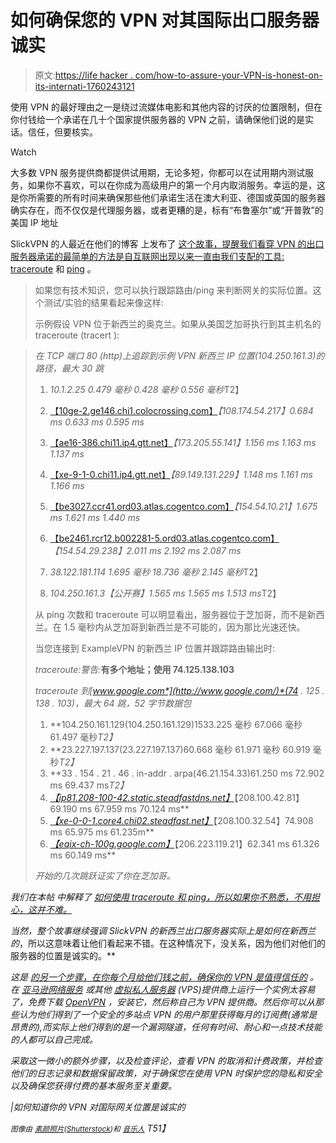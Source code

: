 # 如何确保您的 VPN 对其国际出口服务器诚实

> 原文:[https://life hacker . com/how-to-assure-your-VPN-is-honest-on-its-internati-1760243121](https://lifehacker.com/how-to-make-sure-your-vpn-is-honest-about-its-internati-1760243121)

使用 VPN 的最好理由之一是绕过流媒体电影和其他内容的讨厌的位置限制，但在你付钱给一个承诺在几十个国家提供服务器的 VPN 之前，请确保他们说的是实话。信任，但要核实。

Watch

大多数 VPN 服务提供商都提供试用期，无论多短，你都可以在试用期内测试服务，如果你不喜欢，可以在你成为高级用户的第一个月内取消服务。幸运的是，这是你所需要的所有时间来确保那些他们承诺生活在澳大利亚、德国或英国的服务器确实存在，而不仅仅是代理服务器，或者更糟的是，标有“布鲁塞尔”或“开普敦”的美国 IP 地址

SlickVPN 的人最近在他们的博客 上发布了 [这个故事，提醒我们看穿 VPN 的出口服务器承诺的最简单的方法是自互联网出现以来一直由我们支配的工具:](https://www.slickvpn.com/the-truth-about-vpn-providers-and-international-locations/) [traceroute](https://en.wikipedia.org/wiki/Traceroute) 和 [ping](https://en.wikipedia.org/wiki/Ping_(networking_utility)) 。

> 如果您有技术知识，您可以执行跟踪路由/ping 来判断网关的实际位置。这个测试/实验的结果看起来像这样:
> 
> 示例假设 VPN 位于新西兰的奥克兰。如果从美国芝加哥执行到其主机名的 traceroute (tracert ):

> *在 TCP 端口 80 (http)上追踪到示例 VPN 新西兰 IP 位置(104.250.161.3)的路径，最大 30 跳*
> 
> 1.  *10.1.2.25 0.479 毫秒 0.428 毫秒 0.556 毫秒*T2】
> 2.  [【10ge-2.ge146.chi1.colocrossing.com】](http://10ge-2.ge146.chi1.colocrossing.com/)*【108.174.54.217】0.684 ms 0.633 ms 0.595 ms*
>     
> 3.  [【ae16-386.chi11.ip4.gtt.net】](http://ae16-386.chi11.ip4.gtt.net/)*【173.205.55.141】1.156 ms 1.163 ms 1.137 ms*
>     
> 4.  [【xe-9-1-0.chi11.ip4.gtt.net】](http://xe-9-1-0.chi11.ip4.gtt.net/)*【89.149.131.229】1.148 ms 1.161 ms 1.166 ms*
>     
> 5.  [【be3027.ccr41.ord03.atlas.cogentco.com】](http://be3027.ccr41.ord03.atlas.cogentco.com/)*【154.54.10.21】1.675 ms 1.621 ms 1.440 ms*
>     
> 6.  [【be2461.rcr12.b002281-5.ord03.atlas.cogentco.com】](http://be2461.rcr12.b002281-5.ord03.atlas.cogentco.com/)*【154.54.29.238】2.011 ms 2.192 ms 2.087 ms*
>     
> 7.  *38.122.181.114 1.695 毫秒 18.736 毫秒 2.145 毫秒*T2】
> 8.  *104.250.161.3【公开赛】1.565 ms 1.565 ms 1.513 ms*T2】
> 
> 从 ping 次数和 traceroute 可以明显看出，服务器位于芝加哥，而不是新西兰。在 1.5 毫秒内从芝加哥到新西兰是不可能的，因为那比光速还快。
> 
> 当您连接到 ExampleVPN 的新西兰 IP 位置并跟踪路由输出时:
> 
> *traceroute:警告:*[](http://www.google.com/)**有多个地址；使用 74.125.138.103**
> 
> **traceroute 到*[*www.google.com*](http://www.google.com/)*(74 . 125 . 138 . 103)，最大 64 跳，52 字节数据包**
> 
> 1.  **104.250.161.129(104.250.161.129)1533.225 毫秒 67.066 毫秒 61.497 毫秒*T2】*
> 2.  **23.227.197.137(23.227.197.137)60.668 毫秒 61.971 毫秒 60.919 毫秒*T2】*
> 3.  **33 . 154 . 21 . 46 . in-addr . arpa(46.21.154.33)61.250 ms 72.902 ms 69.437 ms*T2】*
> 4.  *[【ip81.208-100-42.static.steadfastdns.net】](http://ip81.208-100-42.static.steadfastdns.net/)*【208.100.42.81】69.190 ms 67.959 ms 70.124 ms** 
> 5.  *[【xe-0-0-1.core4.chi02.steadfast.net】](http://xe-0-0-1.core4.chi02.steadfast.net/)*【208.100.32.54】74.908 ms 65.975 ms 61.235m** 
> 6.  *[【eqix-ch-100g.google.com】](http://eqix-ch-100g.google.com/)*【206.223.119.21】62.341 ms 61.326 ms 60.149 ms** 
> 
> *开始的几次跳跃证实了你在芝加哥。*

*我们在本帖 中解释了 [如何使用 traceroute 和 ping，所以如果你不熟悉，不用担心，这并不难。](https://lifehacker.com/how-to-troubleshoot-a-flaky-internet-connection-5319976)*

*当然，整个故事继续强调 SlickVPN 的新西兰出口服务器实际上是如何在新西兰的*，所以这意味着让他们看起来不错。在这种情况下，没关系，因为他们对他们的服务器的位置是诚实的。**

*这是 [的另一个步骤，在你每个月给他们钱之前，确保你的 VPN 是值得信任的](https://lifehacker.com/how-do-i-know-if-my-vpn-is-trustworthy-508866499) 。在 [亚马逊网络服务](https://aws.amazon.com/?asc_campaign=InlineText&asc_refurl=https://lifehacker.com/how-to-make-sure-your-vpn-is-honest-about-its-internati-1760243121&asc_source=&tag=kinjalifehackerlink-20) 或其他 [虚拟私人服务器](https://en.wikipedia.org/wiki/Virtual_private_server) (VPS)提供商上运行一个实例太容易了，免费下载 [OpenVPN](https://openvpn.net/) ，安装它，然后称自己为 VPN 提供商。然后你可以从那些认为他们得到了一个安全的多站点 VPN 的用户那里获得每月的订阅费(通常是昂贵的),而实际上他们得到的是一个漏洞隧道，任何有时间、耐心和一点技术技能的人都可以自己完成。*

*采取这一微小的额外步骤，以及检查评论，查看 VPN 的取消和计费政策，并检查他们的日志记录和数据保留政策，对于确保您在使用 VPN 时保护您的隐私和安全以及确保您获得付费的基本服务至关重要。*

*|如何知道你的 VPN 对国际网关位置是诚实的*

**<small>图像由</small>* [*<small>素颜照片</small>*](http://www.shutterstock.com/pic.mhtml?id=127208879&src=id)*<small>(</small>*[*<small>Shutterstock</small>*](http://www.shutterstock.com/)*<small>)和</small>* [*<small>音乐人</small>*](http://www.shutterstock.com/pic-153874961/stock-vector-lock-icon.html?src=lPL0BreMtTHX71WByri8SQ-1-21) *T51】**